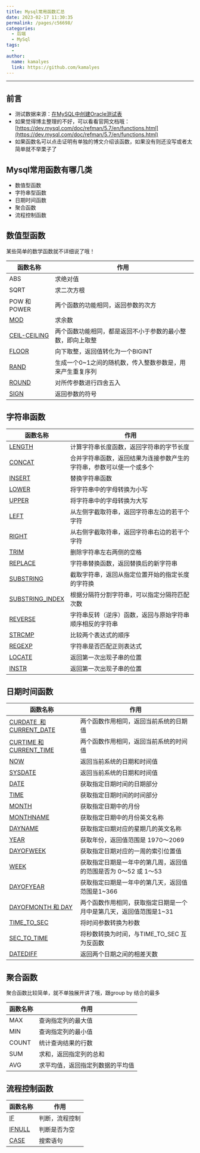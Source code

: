 ```yaml
---
title: Mysql常用函数汇总
date: 2023-02-17 11:30:35
permalink: /pages/c56698/
categories:
  - 后端
  - MySql
tags:
  - 
author: 
  name: kamalyes
  link: https://github.com/kamalyes
---
```

----
**前言**
------
* 测试数据来源：[在MySQL中创建Oracle测试表](./02.在MySQL中创建Oracle测试表.md)
*   如果觉得博主整理的不好，可以看看官网文档哦：[https://dev.mysql.com/doc/refman/5.7/en/functions.html](https://dev.mysql.com/doc/refman/5.7/en/functions.html)
*   如果函数名可以点击证明有单独的博文介绍该函数，如果没有则还没写或者太简单就不举栗子了

Mysql常用函数有哪几类
-------------

*   数值型函数
*   字符串型函数
*   日期时间函数
*   聚合函数
*   流程控制函数

数值型函数
-----

某些简单的数学函数就不详细说了哦！

| 函数名称 | 作用 |
| --- | --- |
| ABS  | 求绝对值
| SQRT |  求二次方根
| POW 和 POWER |  两个函数的功能相同，返回参数的次方
| [MOD](./20.Mysql函数之mod详解.md) |  求余数
| [CEIL-CEILING](./21.Mysql函数之ceiling详解.md) |  两个函数功能相同，都是返回不小于参数的最小整数，即向上取整
| [FLOOR](./22.Mysql函数之floor详解.md) |  向下取整，返回值转化为一个BIGINT
| [RAND](./25.Mysql函数之rand详解.md)| 生成一个0~1之间的随机数，传入整数参数是，用来产生重复序列
| [ROUND](./23.Mysql函数之round详解.md)| 对所传参数进行四舍五入
| [SIGN](./24.Mysql函数之sign详解.md) | 返回参数的符号


字符串函数
-----

| 函数名称 | 作用 |
| --- | --- |
| [LENGTH](./08.Mysql函数之length详解.md) |计算字符串长度函数，返回字符串的字节长度
| [CONCAT](./09.Mysql函数之concat详解.md) | 合并字符串函数，返回结果为连接参数产生的字符串，参数可以使一个或多个
| [INSERT](./19.Mysql函数之insert详解.md)| 替换字符串函数
| [LOWER](./15.Mysql函数之lower详解.md) | 将字符串中的字母转换为小写
| [UPPER](./16.Mysql函数之upper详解.md) | 将字符串中的字母转换为大写
| [LEFT](./13.Mysql函数之left详解.md) | 从左侧字截取符串，返回字符串左边的若干个字符
| [RIGHT](./14.Mysql函数之right详解.md) | 从右侧字截取符串，返回字符串右边的若干个字符
| [TRIM](./12.Mysql函数之trim详解.md) | 删除字符串左右两侧的空格
| [REPLACE](./07.Mysql函数之replace详解.md) | 字符串替换函数，返回替换后的新字符串
| [SUBSTRING](./06.Mysql函数之substring详解.md) | 截取字符串，返回从指定位置开始的指定长度的字符换
| [SUBSTRING_INDEX](./43.Mysql函数之substring_index详解.md) | 根据分隔符分割字符串，可以指定分隔符匹配次数
| [REVERSE](./10.Mysql函数之reverse详解.md) | 字符串反转（逆序）函数，返回与原始字符串顺序相反的字符串
| [STRCMP](./11.Mysql函数之strcmp详解.md) | 比较两个表达式的顺序
| [REGEXP](./83.Mysql之regexp详解.md) | 字符串是否匹配正则表达式 
| [LOCATE](./17.Mysql函数之locate详解.md) | 返回第一次出现子串的位置
| [INSTR](./18.Mysql函数之instr详解.md) | 返回第一次出现子串的位置 |

日期时间函数
------

| 函数名称 | 作用 |
| --- | --- |
| [CURDATE 和 CURRENT_DATE](./27.Mysql函数之curtime详解.md) | 两个函数作用相同，返回当前系统的日期值
| [CURTIME 和 CURRENT_TIME](./27.Mysql函数之curtime详解.md) | 两个函数作用相同，返回当前系统的时间值
| [NOW](./28.Mysql函数之now详解.md) | 返回当前系统的日期和时间值
| [SYSDATE](./30.Mysql函数之sysdate详解.md) | 返回当前系统的日期和时间值
| [DATE](./39.Mysql函数之date详解.md) | 获取指定日期时间的日期部分
| [TIME](./40.Mysql函数之time详解.md) | 获取指定日期时间的时间部分
| [MONTH](./31.Mysql函数之month详解.md) | 获取指定日期中的月份
| [MONTHNAME](./37.Mysql函数之monthname详解.md) | 获取指定日期中的月份英文名称
| [DAYNAME](./38.Mysql函数之dayname详解.md) | 获取指定曰期对应的星期几的英文名称
| [YEAR](./36.Mysql函数之year详解.md) | 获取年份，返回值范围是 1970〜2069
| [DAYOFWEEK](./32.Mysql函数之dayofweek详解.md) | 获取指定日期对应的一周的索引位置值
| [WEEK](./35.Mysql函数之week详解.md) | 获取指定日期是一年中的第几周，返回值的范围是否为 0〜52 或 1〜53
| [DAYOFYEAR](./33.Mysql函数之dayofyear详解.md) | 获取指定曰期是一年中的第几天，返回值范围是1~366
| [DAYOFMONTH 和 DAY](./34.Mysql函数之dayofmonth详解.md) | 两个函数作用相同，获取指定日期是一个月中是第几天，返回值范围是1~31
| [TIME_TO_SEC](./41.Mysql函数之time_to_sec详解.md) | 将时间参数转换为秒数
| [SEC_TO_TIME](./42.Mysql函数之sec_to_time详解.md) | 将秒数转换为时间，与TIME_TO_SEC 互为反函数
| [DATEDIFF](./29.Mysql函数之datediff详解.md) | 返回两个日期之间的相差天数

聚合函数
----

聚合函数比较简单，就不单独展开讲了哦，跟group by 结合的最多

| 函数名称 | 作用 |
| --- | --- |
| MAX | 查询指定列的最大值
| MIN | 查询指定列的最小值
| COUNT | 统计查询结果的行数
| SUM | 求和，返回指定列的总和
| AVG | 求平均值，返回指定列数据的平均值

流程控制函数
------

| 函数名称 | 作用 |
| --- | --- |
| [IF](./03.Mysql函数之if详解.md) | 判断，流程控制
| [IFNULL](./04.Mysql函数之ifnull详解.md) | 判断是否为空
| [CASE](./05.Mysql函数之case详解.md) | 搜索语句
